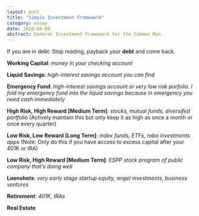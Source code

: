 ```yaml
---
layout: post
title: "Simple Investment Framework"
category: essay
date: 2020-04-09
abstract: General Investment Framework For the Common Man
---
```


If you are in debt: Stop reading, payback your **debt** and come back.  

**Working Capital**: _money in your checking account_  

**Liquid Savings**: _high-interest savings account you can find_

**Emergency Fund**: _high-interest savings account or very low risk porfolio. I fold my emergency fund into the liquid savings because in emergency you need cash immediately_  

**High Risk, High Reward [Medium Term]**: _stocks, mutual funds, diversifed portfolio_  (Actively maintain this but only keep it as high as once a month or once every quarter)  

**Low Risk, Low Reward [Long Term]**: _index funds, ETFs, robo investments apps_ (Note: Only do this if you have access to excess capital after your 401K or IRA)    

**Low Risk, High Reward [Medium Term]**: _ESPP stock program of public company that’s doing well_  

**Loonshots**: _very early stage startup equity, angel investments, business ventures_  

**Retirement**: _401K, IRAs_  

**Real Estate**  